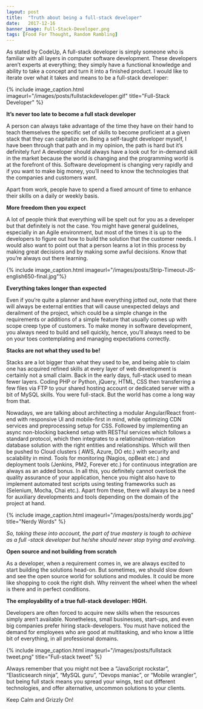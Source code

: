 ```yaml
---
layout: post
title:  "Truth about being a full-stack developer"
date:   2017-12-16
banner_image: Full-Stack-Developer.png
tags: [Food For Thought, Random Rambling]
---
```


As stated by CodeUp, A full-stack developer is simply someone who is familiar with all layers in computer software development. These developers aren’t experts at everything; they simply have a functional knowledge and ability to take a concept and turn it into a finished product. I would like to iterate over what it takes and means to be a full-stack developer:

{% include image_caption.html imageurl="/images/posts/fullstackdeveloper.gif" title="Full-Stack Developer" %}
<!--more-->


**It’s never too late to become a full stack developer**

A person can always take advantage of the time they have on their hand to teach themselves the specific set of skills to become proficient at a given stack that they can capitalize on. Being a self-taught developer myself, I have been through that path and in my opinion, the path is hard but it’s definitely fun! A developer should always have a look out for in-demand skill in the market because the world is changing and the programming world is at the forefront of this. Software development is changing very rapidly and if you want to make big money, you’ll need to know the technologies that the companies and customers want.


Apart from work, people have to spend a fixed amount of time to enhance their skills on a daily or weekly basis.

**More freedom then you expect**

A lot of people think that everything will be spelt out for you as a developer but that definitely is not the case. You might have general guidelines, especially in an Agile environment, but most of the times it is up to the developers to figure out how to build the solution that the customer needs. I would also want to point out that a person learns a lot in this process by making great decisions and by making some awful decisions. Know that you’re always out there learning.

{% include image_caption.html imageurl="/images/posts/Strip-Timeout-JS-english650-final.jpg"%}


**Everything takes longer than expected**

Even if you’re quite a planner and have everything jotted out, note that there will always be external entities that will cause unexpected delays and derailment of the project, which could be a simple change in the requirements or additions of a simple feature that usually comes up with scope creep type of customers. To make money in software development, you always need to build and sell quickly, hence, you’ll always need to be on your toes contemplating and managing expectations correctly.

**Stacks are not what they used to be!**

Stacks are a lot bigger than what they used to be, and being able to claim one has acquired refined skills at every layer of web development is certainly not a small claim. Back in the early days, full-stack used to mean fewer layers. Coding PHP or Python, jQuery, HTML, CSS then transferring a few files via FTP to your shared hosting account or dedicated server with a bit of MySQL skills. You were full-stack. But the world has come a long way from that.

Nowadays, we are talking about architecting a modular Angular/React front-end with responsive UI and mobile-first in mind, while optimizing CDN services and preprocessing setup for CSS. Followed by implementing an async non-blocking backend setup with RESTful services which follows a standard protocol, which then integrates to a relational/non-relation database solution with the right entities and relationships. Which will then be pushed to Cloud clusters ( AWS, Azure, DO etc.) with security and scalability in mind. Tools for monitoring (Nagios, opBeat etc.) and deployment tools (Jenkins, PM2, Forever etc.) for continuous integration are always as an added bonus. In all this, you definitely cannot overlook the quality assurance of your application, hence you might also have to implement automated test scripts using testing frameworks such as (Selenium, Mocha, Chai etc.). Apart from these, there will always be a need for auxiliary developments and tools  depending on the domain of the project at hand.

{% include image_caption.html imageurl="/images/posts/nerdy words.jpg" title="Nerdy Words" %}


*So, taking these into account, the part of true mastery is tough to achieve as a full -stack developer but he/she should never stop trying and evolving.*

**Open source and not building from scratch**

As a developer, when a requirement comes in, we are always excited to start building the solutions head-on. But sometimes, we should slow down and see the open source world for solutions and modules. It could be more like shopping to cook the right dish. Why reinvent the wheel when the wheel is there and in perfect conditions.


**The employability of a true full-stack developer: HIGH.**

Developers are often forced to acquire new skills when the resources simply aren’t available. Nonetheless, small businesses, start-ups, and even big companies prefer hiring stack-developers. You must have noticed the demand for employees who are good at multitasking, and who know a little bit of everything, in all professional domains.

{% include image_caption.html imageurl="/images/posts/fullstack tweet.png" title="Full-stack tweet" %}


Always remember that you might not bee a “JavaScript rockstar”, “Elasticsearch ninja”, “MySQL guru”, “Devops maniac”, or “Mobile wrangler”, but being full stack means you spread your wings, test out different technologies, and offer alternative, uncommon solutions to your clients.

Keep Calm and Grizzly On!